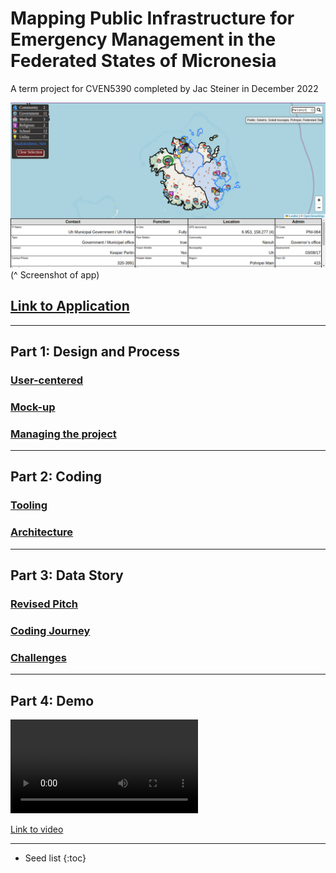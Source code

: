 # Mapping Public Infrastructure for Emergency Management in the Federated States of Micronesia
A term project for CVEN5390 completed by Jac Steiner in December 2022

![screenshot of app in action](./assets/images/Product%202022-11-28%2014-07-23.png)
(^ Screenshot of app)

## [Link to Application](./map.html)

---

## Part 1: Design and Process

### [User-centered](./user-centered.md)

### [Mock-up](./mockups.md)

### [Managing the project](./pm.md)

---

## Part 2: Coding
### [Tooling](./tooling.md)

### [Architecture](./architecture.md)

---

## Part 3: Data Story
### [Revised Pitch](pitch.md)

### [Coding Journey](journey.md)

### [Challenges](challenges.md)

---

## Part 4: Demo
<video src="https://user-images.githubusercontent.com/6356075/204684404-8c1551fa-bfdb-4017-b62d-025a7affb819.mp4" controls="controls" class="d-block rounded-bottom-2 width-fit" style="max-width:400px;">
</video>

[Link to video]("https://user-images.githubusercontent.com/6356075/204684404-8c1551fa-bfdb-4017-b62d-025a7affb819.mp4" )


---

* Seed list
{:toc}
